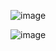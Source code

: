 
![image](https://user-images.githubusercontent.com/89586840/193270817-1583f98c-3890-45c0-90f0-2097553c296c.png)

![image](https://user-images.githubusercontent.com/89586840/193270531-23a98445-5f20-4f0c-b561-445be676f157.png)
